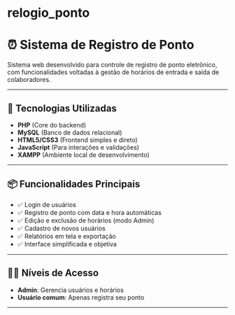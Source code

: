 # relogio_ponto

# ⏰ Sistema de Registro de Ponto

Sistema web desenvolvido para controle de registro de ponto eletrônico, com funcionalidades voltadas à gestão de horários de entrada e saída de colaboradores.

---

## 🚀 Tecnologias Utilizadas

- **PHP** (Core do backend)
- **MySQL** (Banco de dados relacional)
- **HTML5/CSS3** (Frontend simples e direto)
- **JavaScript** (Para interações e validações)
- **XAMPP** (Ambiente local de desenvolvimento)

---

## 📦 Funcionalidades Principais

- ✅ Login de usuários
- ✅ Registro de ponto com data e hora automáticas
- ✅ Edição e exclusão de horários (modo Admin)
- ✅ Cadastro de novos usuários
- ✅ Relatórios em tela e exportação
- ✅ Interface simplificada e objetiva

---

## 🧑‍💼 Níveis de Acesso

- **Admin**: Gerencia usuários e horários
- **Usuário comum**: Apenas registra seu ponto

---